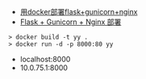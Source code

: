 - [用docker部署flask+gunicorn+nginx](https://www.cnblogs.com/xuanmanstein/p/7692256.html)
- [Flask + Gunicorn + Nginx 部署](http://python.jobbole.com/87666/)

```
> docker build -t yy .
> docker run -d -p 8000:80 yy
```

- localhost:8000
- 10.0.75.1:8000